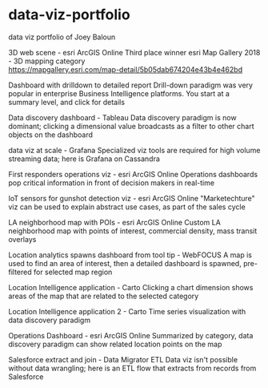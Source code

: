 # data-viz-portfolio
data viz portfolio of Joey Baloun

3D web scene - esri ArcGIS Online
  Third place winner esri Map Gallery 2018 - 3D mapping category  
  https://mapgallery.esri.com/map-detail/5b05dab674204e43b4e462bd

Dashboard with drilldown to detailed report
  Drill-down paradigm was very popular in enterprise Business Intelligence platforms.  You start at a summary level, and click for details

Data discovery dashboard - Tableau
  Data discovery paradigm is now dominant; clicking a dimensional value broadcasts as a filter to other chart objects on the dashboard

data viz at scale - Grafana
  Specialized viz tools are required for high volume streaming data; here is Grafana on Cassandra
  
First responders operations viz - esri ArcGIS Online
  Operations dashboards pop critical information in front of decision makers in real-time

IoT sensors for gunshot detection viz - esri ArcGIS Online
  "Marketechture" viz can be used to explain abstract use cases, as part of the sales cycle

LA neighborhood map with POIs - esri ArcGIS Online
  Custom LA neighborhood map with points of interest, commercial density, mass transit overlays

Location analytics spawns dashboard from tool tip - WebFOCUS
  A map is used to find an area of interest, then a detailed dashboard is spawned, pre-filtered for selected map region

Location Intelligence application - Carto
  Clicking a chart dimension shows areas of the map that are related to the selected category

Location Intelligence application 2 - Carto
  Time series visualization with data discovery paradigm

Operations Dashboard - esri ArcGIS Online
  Summarized by category, data discovery paradigm can show related location points on the map

Salesforce extract and join - Data Migrator ETL
  Data viz isn't possible without data wrangling; here is an ETL flow that extracts from records from Salesforce
